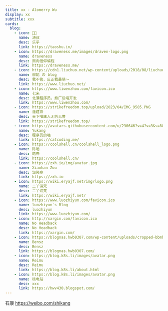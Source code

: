 ```yaml
---
title: xx - Alomerry Wu
display: xx
subtitle: xxx
cards:
  blog:
    - icon: 🧔🏻
      name: 涛叔
      desc: 乐乎
      link: https://taoshu.in/
    - icon: https://draveness.me/images/draven-logo.png
      name: draveness
      desc: 面向信仰编程
      link: https://draveness.me/
    - icon: https://cdn1.liuchuo.net/wp-content/uploads/2018/08/liuchuo1.png
      name: 柳婼 の blog
      desc: 我不管，反正我最萌～
      link: https://www.liuchuo.net/
    - icon: https://www.liwenzhou.com/favicon.ico
      name: 七米
      desc: 北漂程序员，熊厂后端开发
      link: https://www.liwenzhou.com/
    - icon: https://strikefreedom.top/upload/2023/04/IMG_9585.PNG
      name: 潘建锋
      desc: 天下唯庸人无咎无誉
      link: https://strikefreedom.top/
    - icon: https://avatars.githubusercontent.com/u/230646?v=4?v=3&s=88
      name: Yukang
      desc: 程序员的喵
      link: https://catcoding.me/
    - icon: https://coolshell.cn/coolshell_logo.png
      name: 陈皓
      desc: 酷壳
      link: https://coolshell.cn/
    - icon: https://zxh.io/img/avatar.jpg
      name: Xiaohan Zou
      desc: 邹笑寒
      link: https://zxh.io
    - icon: https://wiki.eryajf.net/img/logo.png
      name: 二丫讲梵
      desc: 二丫讲梵
      link: https://wiki.eryajf.net/
    - icon: https://www.luozhiyun.com/favicon.ico
      name: luozhiyun`s Blog
      desc: luozhiyun
      link: https://www.luozhiyun.com/
    - icon: http://xargin.com/favicon.ico
      name: No Headback
      desc: No Headback
      link: https://xargin.com/
    - icon: https://blognas.hwb0307.com/wp-content/uploads/cropped-bbmb-logo-05-192x192.jpg
      name: Bensz
      desc: Bensz
      link: https://blognas.hwb0307.com/
    - icon: https://blog.k8s.li/images/avatar.png
      name: Reimu
      desc: Reimu
      link: https://blog.k8s.li/about.html
    - icon: https://blog.k8s.li/images/avatar.png
      name: 核电站
      desc: xxx
      link: https://hwv430.blogspot.com/
---
```


<DisplayCard :cards="frontmatter.cards['blog']" />

石康 https://weibo.com/shikang